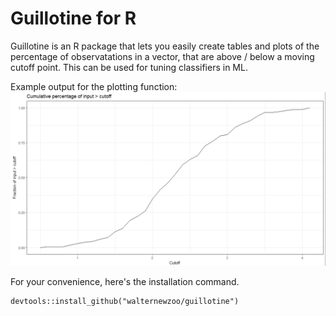 # Guillotine for R

Guillotine is an R package that lets you easily create tables and plots of the percentage of observatations in a vector, that are above / below a moving cutoff point.
This can be used for tuning classifiers in ML.

Example output for the plotting function:
![cutoff_table_image](https://raw.githubusercontent.com/walternewzoo/guillotine/master/img/cutoff_table_plot.png)

For your convenience, here's the installation command. 

```
devtools::install_github("walternewzoo/guillotine")
```